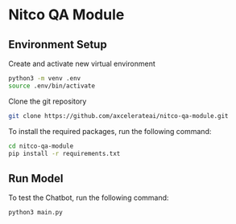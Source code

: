 # Nitco QA Module
## Environment Setup
Create and activate new virtual environment
```bash
python3 -m venv .env
source .env/bin/activate
```
Clone the git repository
```bash
git clone https://github.com/axcelerateai/nitco-qa-module.git
```
To install the required packages, run the following command:
```bash
cd nitco-qa-module
pip install -r requirements.txt
```

## Run Model
To test the Chatbot, run the following command:
```bash
python3 main.py
```
